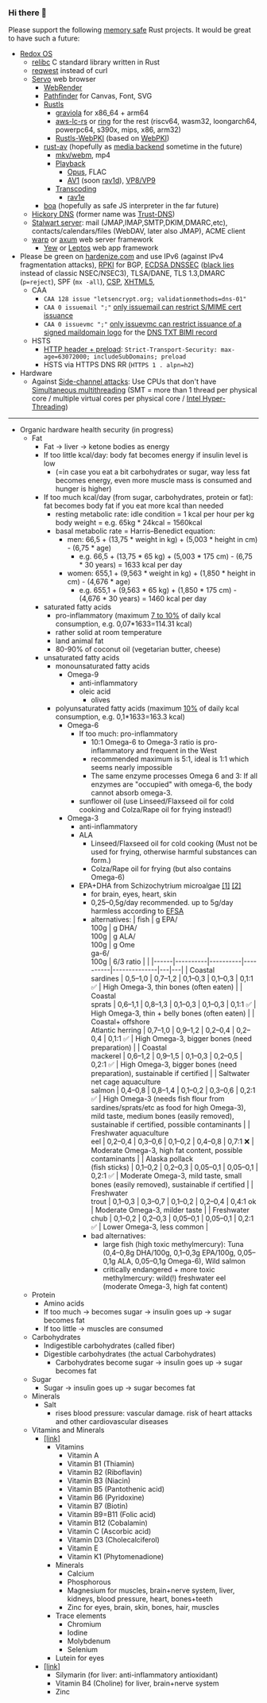 ### Hi there 👋

Please support the following [memory safe](https://www.memorysafety.org/docs/memory-safety/) Rust projects. It would be great to have such a future:
* [Redox OS](https://github.com/redox-os)
  * [relibc](https://github.com/redox-os/relibc) C standard library written in Rust
  * [reqwest](https://github.com/seanmonstar/reqwest) instead of curl
  * [Servo](https://github.com/servo/servo) web browser
    * [WebRender](https://github.com/servo/webrender)
    * [Pathfinder](https://github.com/servo/pathfinder) for Canvas, Font, SVG
    * [Rustls](https://github.com/ctz/rustls)
      * [graviola](https://github.com/ctz/graviola) for x86_64 + arm64
      * [aws-lc-rs](https://github.com/aws/aws-lc-rs) or [ring](https://github.com/briansmith/ring) for the rest (riscv64, wasm32, loongarch64, powerpc64, s390x, mips, x86, arm32)
      * [Rustls-WebPKI](https://github.com/rustls/webpki) (based on [WebPKI](https://github.com/briansmith/webpki))
    * [rust-av](https://github.com/rust-av) (hopefully as [media backend](https://github.com/servo/media/tree/master/backends) sometime in the future)
      * [mkv/webm](https://github.com/rust-av/matroska), mp4
      * [Playback](https://github.com/rust-av/avp)
        * [Opus](https://github.com/lu-zero/opus), FLAC
        * [AV1](https://github.com/rust-av/dav1d-rs) (soon [rav1d](https://github.com/memorysafety/rav1d)), [VP8/VP9](https://github.com/rust-av/vpx-rs)
      * [Transcoding](https://github.com/rust-av/ave)
        * [rav1e](https://github.com/xiph/rav1e)
    * [boa](https://github.com/boa-dev/boa) (hopefully as safe JS interpreter in the far future)
  * [Hickory DNS](https://github.com/hickory-dns/hickory-dns) (former name was [Trust-DNS](https://github.com/bluejekyll/trust-dns))
  * [Stalwart server](https://github.com/stalwartlabs/mail-server): mail (JMAP,IMAP,SMTP,DKIM,DMARC,etc), contacts/calendars/files (WebDAV, later also JMAP), ACME client
  * [warp](https://github.com/seanmonstar/warp) or [axum](https://github.com/tokio-rs/axum) web server framework
    * [Yew](https://github.com/yewstack/yew) or [Leptos](https://github.com/leptos-rs/leptos) web app framework
* Please be green on [hardenize.com](https://hardenize.com) and use IPv6 (against IPv4 fragmentation attacks), [RPKI](https://nlnetlabs.nl/projects/rpki/routinator/) for BGP, [ECDSA DNSSEC](https://www.cloudflare.com/dns/dnssec/ecdsa-and-dnssec/) ([black lies](https://blog.cloudflare.com/black-lies/) instead of classic NSEC/NSEC3), TLSA/DANE, TLS 1.3,DMARC (`p=reject`), SPF (`mx -all`), [CSP](https://report-uri.com/home/generate), [XHTML5](https://blog.whatwg.org/xhtml5-in-a-nutshell),
  * CAA
    * `CAA 128 issue "letsencrypt.org; validationmethods=dns-01"`
    * `CAA 0 issuemail ";"` [only issuemail can restrict S/MIME cert issuance](https://www.rfc-editor.org/rfc/rfc9495.html#name-no-issuemail-property)
    * `CAA 0 issuevmc ";"` [only issuevmc can restrict issuance of a signed maildomain logo](https://bimigroup.org/resources/VMC_Requirements_latest.pdf#page=59) for the [DNS TXT BIMI record](https://support.google.com/a/answer/10911321)
  * HSTS
    * [HTTP header + preload](https://hstspreload.org/): `Strict-Transport-Security: max-age=63072000; includeSubDomains; preload`
    * HSTS via HTTPS DNS RR (`HTTPS 1 . alpn=h2`)
* Hardware
  * Against [Side-channel attacks](https://en.wikipedia.org/wiki/Side-channel_attack): Use CPUs that don't have [Simultaneous multithreading](https://en.wikipedia.org/wiki/Simultaneous_multithreading) (SMT = more than 1 thread per physical core / multiple virtual cores per physical core / [Intel Hyper-Threading](https://en.wikipedia.org/wiki/Hyper-threading))

---

* Organic hardware health security (in progress)
  * Fat
    * Fat -> liver -> ketone bodies as energy
    * If too little kcal/day: body fat becomes energy if insulin level is low
      * (=in case you eat a bit carbohydrates or sugar, way less fat becomes energy, even more muscle mass is consumed and hunger is higher)
    * If too much kcal/day (from sugar, carbohydrates, protein or fat): fat becomes body fat if you eat more kcal than needed
      * resting metabolic rate: idle condition = 1 kcal per hour per kg body weight = e.g. 65kg * 24kcal = 1560kcal
      * basal metabolic rate = Harris–Benedict equation:
        * men: 66,5 + (13,75 * weight in kg) + (5,003 * height in cm) - (6,75 * age)
          * e.g. 66,5 + (13,75 * 65 kg) + (5,003 * 175 cm) - (6,75 * 30 years) = 1633 kcal per day
        * women: 655,1 + (9,563 * weight in kg) + (1,850 * height in cm) - (4,676 * age)
          * e.g. 655,1 + (9,563 * 65 kg) + (1,850 * 175 cm) - (4,676 * 30 years) = 1460 kcal per day
    * saturated fatty acids
      * pro-inflammatory (maximum [7 to 10%](https://www.dge.de/gesunde-ernaehrung/faq/fettleitline/#c3312) of daily kcal consumption, e.g. 0,07*1633=114.31 kcal)
      * rather solid at room temperature
      * land animal fat
      * 80-90% of coconut oil (vegetarian butter, cheese)
    * unsaturated fatty acids
      * monounsaturated fatty acids
        * Omega-9
          * anti-inflammatory
          * oleic acid
            * olives
      * polyunsaturated fatty acids (maximum [10%](https://www.dge.de/gesunde-ernaehrung/faq/fettleitline/#c3312) of daily kcal consumption, e.g. 0,1*1633=163.3 kcal)
        * Omega-6
          * If too much: pro-inflammatory
            * 10:1 Omega-6 to Omega-3 ratio is pro-inflammatory and frequent in the West
            * recommended maximum is 5:1, ideal is 1:1 which seems nearly impossible
            * The same enzyme processes Omega 6 and 3: If all enzymes are "occupied" with omega-6, the body cannot absorb omega-3.
          * sunflower oil (use Linseed/Flaxseed oil for cold cooking and Colza/Rape oil for frying instead!)
        * Omega-3
          * anti-inflammatory
          * ALA
            * Linseed/Flaxseed oil for cold cooking (Must not be used for frying, otherwise harmful substances can form.)
            * Colza/Rape oil for frying (but also contains Omega-6)
          * EPA+DHA from Schizochytrium microalgae [[1]](https://www.rossmann.de/de/gesundheit-doppelherz-omega-3-1000-vegan-kapseln/p/4009932132786) [[2]](https://www.rossmann.de/de/gesundheit-altapharma-omega-3-algenoel/p/4305615808970)
            * for brain, eyes, heart, skin
            * 0,25–0,5g/day recommended. up to 5g/day harmless according to [EFSA](https://www.efsa.europa.eu/de/press/news/120727)
            * alternatives:
              | fish | g EPA/<br/>100g | g DHA/<br/>100g | g ALA/<br/>100g | g Ome<br/>ga-6/<br/>100g | 6/3 ratio |  |
              |------|----------|----------|----------|--------------|---|---|
              | Coastal<br/>sardines | 0,5–1,0 | 0,7–1,2 | 0,1–0,3 | 0,1–0,3 | 0,1:1 ✅ | High Omega-3, thin bones (often eaten) |
              | Coastal<br/>sprats | 0,6–1,1 | 0,8–1,3 | 0,1–0,3 | 0,1–0,3 | 0,1:1 ✅ | High Omega-3, thin + belly bones (often eaten) |
              | Coastal+ offshore<br/>Atlantic herring | 0,7–1,0 | 0,9–1,2 | 0,2–0,4 | 0,2–0,4 | 0,1:1 ✅ | High Omega-3, bigger bones (need preparation) |
              | Coastal<br/>mackerel | 0,6–1,2 | 0,9–1,5 | 0,1–0,3 | 0,2–0,5 | 0,2:1 ✅ | High Omega-3, bigger bones (need preparation), sustainable if certified |
              | Saltwater<br/>net cage aquaculture<br/>salmon | 0,4–0,8 | 0,8–1,4 | 0,1–0,2 | 0,3–0,6 | 0,2:1 ✅ | High Omega-3 (needs fish flour from sardines/sprats/etc as food for high Omega-3), mild taste, medium bones (easily removed), sustainable if certified, possible contaminants |
              | Freshwater aquaculture<br/>eel | 0,2–0,4 | 0,3–0,6 | 0,1–0,2 | 0,4–0,8 | 0,7:1 ❌ | Moderate Omega-3, high fat content, possible contaminants |
              | Alaska pollack<br/>(fish sticks) | 0,1–0,2 | 0,2–0,3 | 0,05–0,1 | 0,05–0,1 | 0,2:1 ✅ | Moderate Omega-3, mild taste, small bones (easily removed), sustainable if certified |
              | Freshwater<br/>trout | 0,1–0,3 | 0,3–0,7 | 0,1–0,2 | 0,2–0,4 | 0,4:1 ok | Moderate Omega-3, milder taste |
              | Freshwater<br/>chub | 0,1–0,2 | 0,2–0,3 | 0,05–0,1 | 0,05–0,1 | 0,2:1 ✅ | Lower Omega-3, less common |
            * bad alternatives:
              * large fish (high toxic methylmercury): Tuna (0,4–0,8g DHA/100g, 0,1–0,3g EPA/100g, 0,05–0,1g ALA, 0,05–0,1g Omega-6), Wild salmon
              * critically endangered + more toxic methylmercury: wild(!) freshwater eel (moderate Omega-3, high fat content)
  * Protein
    * Amino acids
    * If too much -> becomes sugar -> insulin goes up -> sugar becomes fat
    * If too little -> muscles are consumed
  * Carbohydrates
    * Indigestible carbohydrates (called fiber)
    * Digestible carbohydrates (the actual Carbohydrates)
      * Carbohydrates become sugar -> insulin goes up -> sugar becomes fat
  * Sugar
    * Sugar -> insulin goes up -> sugar becomes fat
  * Minerals
    * Salt
      * rises blood pressure: vascular damage. risk of heart attacks and other cardiovascular diseases
  * Vitamins and Minerals
    * [[link]](https://www.rossmann.de/de/gesundheit-altapharma-a-z-depot-ab-50/p/4305615887050)
      * Vitamins
        * Vitamin A
        * Vitamin B1 (Thiamin)
        * Vitamin B2 (Riboflavin)
        * Vitamin B3 (Niacin)
        * Vitamin B5 (Pantothenic acid)
        * Vitamin B6 (Pyridoxine)
        * Vitamin B7 (Biotin)
        * Vitamin B9=B11 (Folic acid)
        * Vitamin B12 (Cobalamin)
        * Vitamin C (Ascorbic acid)
        * Vitamin D3 (Cholecalciferol)
        * Vitamin E
        * Vitamin K1 (Phytomenadione)
      * Minerals
        * Calcium
        * Phosphorous
        * Magnesium for muscles, brain+nerve system, liver, kidneys, blood pressure, heart, bones+teeth
        * Zinc for eyes, brain, skin, bones, hair, muscles
      * Trace elements
        * Chromium
        * Iodine
        * Molybdenum
        * Selenium
      * Lutein for eyes
    * [[link]](https://www.rossmann.de/de/gesundheit-zirkulin-leber-vital-hochdosiert/p/4036581253388)
      * Silymarin (for liver: anti-inflammatory antioxidant)
      * Vitamin B4 (Choline) for liver, brain+nerve system
      * Zinc
   

<!--
**Darkspirit/Darkspirit** is a ✨ _special_ ✨ repository because its `README.md` (this file) appears on your GitHub profile.

Here are some ideas to get you started:

- 🔭 I’m currently working on ...
- 🌱 I’m currently learning ...
- 👯 I’m looking to collaborate on ...
- 🤔 I’m looking for help with ...
- 💬 Ask me about ...
- 📫 How to reach me: ...
- 😄 Pronouns: ...
- ⚡ Fun fact: ...
-->
